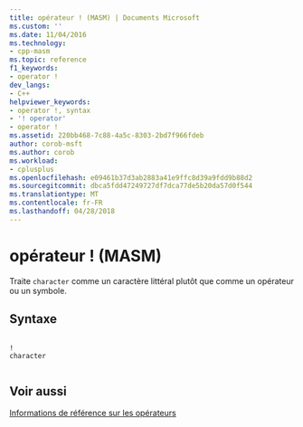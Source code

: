 ```yaml
---
title: opérateur ! (MASM) | Documents Microsoft
ms.custom: ''
ms.date: 11/04/2016
ms.technology:
- cpp-masm
ms.topic: reference
f1_keywords:
- operator !
dev_langs:
- C++
helpviewer_keywords:
- operator !, syntax
- '! operator'
- operator !
ms.assetid: 220bb468-7c88-4a5c-8303-2bd7f966fdeb
author: corob-msft
ms.author: corob
ms.workload:
- cplusplus
ms.openlocfilehash: e09461b37d3ab2883a41e9ffc8d39a9fdd9b88d2
ms.sourcegitcommit: dbca5fdd47249727df7dca77de5b20da57d0f544
ms.translationtype: MT
ms.contentlocale: fr-FR
ms.lasthandoff: 04/28/2018
---
```

# <a name="operator--masm"></a>opérateur ! (MASM)
Traite `character` comme un caractère littéral plutôt que comme un opérateur ou un symbole.  
  
## <a name="syntax"></a>Syntaxe  
  
```  
  
!  
character  
  
```  
  
## <a name="see-also"></a>Voir aussi  
 [Informations de référence sur les opérateurs](../../assembler/masm/operators-reference.md)